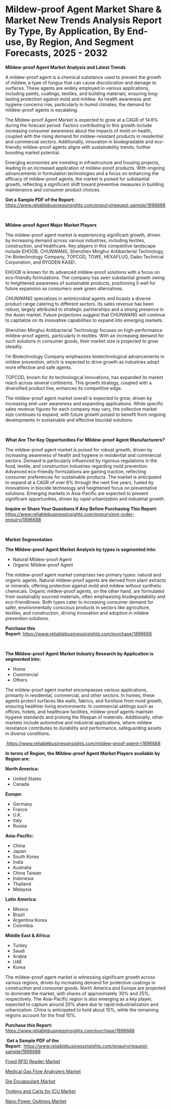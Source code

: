 <p><h1>Mildew-proof Agent Market Share & Market New Trends Analysis Report By Type, By Application, By End-use, By Region, And Segment Forecasts, 2025 - 2032</h1></p><p><strong>Mildew-proof Agent Market Analysis and Latest Trends</strong></p>
<p><p>A mildew-proof agent is a chemical substance used to prevent the growth of mildew, a type of fungus that can cause discoloration and damage to surfaces. These agents are widely employed in various applications, including paints, coatings, textiles, and building materials, ensuring long-lasting protection against mold and mildew. As health awareness and hygiene concerns rise, particularly in humid climates, the demand for mildew-proof agents is escalating.</p><p>The Mildew-proof Agent Market is expected to grow at a CAGR of 14.6% during the forecast period. Factors contributing to this growth include increasing consumer awareness about the impacts of mold on health, coupled with the rising demand for mildew-resistant products in residential and commercial sectors. Additionally, innovation in biodegradable and eco-friendly mildew-proof agents aligns with sustainability trends, further boosting market potential. </p><p>Emerging economies are investing in infrastructure and housing projects, leading to an increased application of mildew-proof products. With ongoing advancements in formulation technologies and a focus on enhancing the efficacy of mildew-proof agents, the market is poised for substantial growth, reflecting a significant shift toward preventive measures in building maintenance and consumer product choices.</p></p>
<p><strong>Get a Sample PDF of the Report:&nbsp;</strong> <a href="https://www.reliablebusinessinsights.com/enquiry/request-sample/1896688?utm_campaign=2220&utm_medium=2&utm_source=Github&utm_content=ia&utm_term=04022025&utm_id=mildew-proof-agent">https://www.reliablebusinessinsights.com/enquiry/request-sample/1896688</a></p>
<p>&nbsp;</p>
<p><strong>Mildew-proof Agent Major Market Players</strong></p>
<p><p>The mildew-proof agent market is experiencing significant growth, driven by increasing demand across various industries, including textiles, construction, and healthcare. Key players in this competitive landscape include EHOOB, CHUNWANG, Shenzhen Minghui Antibacterial Technology, I’m Biotechnology Company, TOPCOD, TOWE, HEXAFLUO, Daiko Technical Corporation, and RYODEN KASEI.</p><p>EHOOB is known for its advanced mildew-proof solutions with a focus on eco-friendly formulations. The company has seen substantial growth owing to heightened awareness of sustainable products, positioning it well for future expansion as consumers seek green alternatives.</p><p>CHUNWANG specializes in antimicrobial agents and boasts a diverse product range catering to different sectors. Its sales revenue has been robust, largely attributed to strategic partnerships and a strong presence in the Asian market. Future projections suggest that CHUNWANG will continue to capitalize on its innovative capabilities to expand into emerging markets.</p><p>Shenzhen Minghui Antibacterial Technology focuses on high-performance mildew-proof agents, particularly in textiles. With an increasing demand for such solutions in consumer goods, their market size is projected to grow steadily. </p><p>I’m Biotechnology Company emphasizes biotechnological advancements in mildew prevention, which is expected to drive growth as industries adopt more effective and safe agents.</p><p>TOPCOD, known for its technological innovations, has expanded its market reach across several continents. This growth strategy, coupled with a diversified product line, enhances its competitive edge.</p><p>The mildew-proof agent market overall is expected to grow, driven by increasing end-user awareness and expanding applications. While specific sales revenue figures for each company may vary, the collective market size continues to expand, with future growth poised to benefit from ongoing developments in sustainable and effective biocidal solutions.</p></p>
<p>&nbsp;</p>
<p><strong>What Are The Key Opportunities For Mildew-proof Agent Manufacturers?</strong></p>
<p><p>The mildew-proof agent market is poised for robust growth, driven by increasing awareness of health and hygiene in residential and commercial sectors. Demand is particularly influenced by rigorous regulations in the food, textile, and construction industries regarding mold prevention. Advanced eco-friendly formulations are gaining traction, reflecting consumer preferences for sustainable products. The market is anticipated to expand at a CAGR of over 6% through the next five years, fueled by innovations in biocide technology and heightened focus on preventative solutions. Emerging markets in Asia-Pacific are expected to present significant opportunities, driven by rapid urbanization and industrial growth.</p></p>
<p><strong>Inquire or Share Your Questions If Any Before Purchasing This Report:</strong> <a href="https://www.reliablebusinessinsights.com/enquiry/pre-order-enquiry/1896688?utm_campaign=2220&utm_medium=2&utm_source=Github&utm_content=ia&utm_term=04022025&utm_id=mildew-proof-agent">https://www.reliablebusinessinsights.com/enquiry/pre-order-enquiry/1896688</a></p>
<p>&nbsp;</p>
<p><strong>Market Segmentation</strong></p>
<p><strong>The Mildew-proof Agent Market Analysis by types is segmented into:</strong></p>
<p><ul><li>Natural Mildew-proof Agent</li><li>Organic Mildew-proof Agent</li></ul></p>
<p><p>The mildew-proof agent market comprises two primary types: natural and organic agents. Natural mildew-proof agents are derived from plant extracts or minerals, offering protection against mold and mildew without synthetic chemicals. Organic mildew-proof agents, on the other hand, are formulated from sustainably sourced materials, often emphasizing biodegradability and eco-friendliness. Both types cater to increasing consumer demand for safer, environmentally conscious products in sectors like agriculture, textiles, and construction, driving innovation and adoption in mildew prevention solutions.</p></p>
<p><strong>Purchase this Report:&nbsp;</strong><a href="https://www.reliablebusinessinsights.com/purchase/1896688?utm_campaign=2220&utm_medium=2&utm_source=Github&utm_content=ia&utm_term=04022025&utm_id=mildew-proof-agent">https://www.reliablebusinessinsights.com/purchase/1896688</a></p>
<p>&nbsp;</p>
<p><strong>The Mildew-proof Agent Market Industry Research by Application is segmented into:</strong></p>
<p><ul><li>Home</li><li>Commercial</li><li>Others</li></ul></p>
<p><p>The mildew-proof agent market encompasses various applications, primarily in residential, commercial, and other sectors. In homes, these agents protect surfaces like walls, fabrics, and furniture from mold growth, ensuring healthier living environments. In commercial settings such as offices, hotels, and healthcare facilities, mildew-proof agents maintain hygiene standards and prolong the lifespan of materials. Additionally, other markets include automotive and industrial applications, where mildew resistance contributes to durability and performance, safeguarding assets in diverse conditions.</p></p>
<p><a href="https://www.reliablebusinessinsights.com/mildew-proof-agent-r1896688?utm_campaign=2220&utm_medium=2&utm_source=Github&utm_content=ia&utm_term=04022025&utm_id=mildew-proof-agent">&nbsp;https://www.reliablebusinessinsights.com/mildew-proof-agent-r1896688</a></p>
<p><strong>In terms of Region, the Mildew-proof Agent Market Players available by Region are:</strong></p>
<p>
    <p> <strong> North America: </strong>
        <ul>
            <li>United States</li>
            <li>Canada</li>
        </ul>
        </p> 
    <p> <strong> Europe: </strong>
        <ul>
            <li>Germany</li>
            <li>France</li>
            <li>U.K.</li>
            <li>Italy</li>
            <li>Russia</li>
        </ul>
        </p> 
    <p> <strong> Asia-Pacific: </strong>
        <ul>
            <li>China</li>
            <li>Japan</li>
            <li>South Korea</li>
            <li>India</li>
            <li>Australia</li>
            <li>China Taiwan</li>
            <li>Indonesia</li>
            <li>Thailand</li>
            <li>Malaysia</li>
        </ul>
        </p> 
    <p> <strong> Latin America: </strong>
        <ul>
            <li>Mexico</li>
            <li>Brazil</li>
            <li>Argentina Korea</li>
            <li>Colombia</li>
        </ul>
        </p> 
    <p> <strong> Middle East & Africa: </strong>
        <ul>
            <li>Turkey</li>
            <li>Saudi</li>
            <li>Arabia</li>
            <li>UAE</li>
            <li>Korea</li>
        </ul>
    </p>
    </p>
<p><p>The mildew-proof agent market is witnessing significant growth across various regions, driven by increasing demand for protective coatings in construction and consumer goods. North America and Europe are projected to dominate the market, with shares of approximately 30% and 25%, respectively. The Asia-Pacific region is also emerging as a key player, expected to capture around 20% share due to rapid industrialization and urbanization. China is anticipated to hold about 15%, while the remaining regions account for the final 10%.</p></p>
<p><strong>Purchase this Report: </strong><a href="https://www.reliablebusinessinsights.com/purchase/1896688?utm_campaign=2220&utm_medium=2&utm_source=Github&utm_content=ia&utm_term=04022025&utm_id=mildew-proof-agent">https://www.reliablebusinessinsights.com/purchase/1896688</a></p>
<p>&nbsp;<strong>Get a Sample PDF of the Report:&nbsp;&nbsp;</strong><a href="https://www.reliablebusinessinsights.com/enquiry/request-sample/1896688?utm_campaign=2220&utm_medium=2&utm_source=Github&utm_content=ia&utm_term=04022025&utm_id=mildew-proof-agent">https://www.reliablebusinessinsights.com/enquiry/request-sample/1896688</a></p>
<p><strong></strong></p>
<p><p><a href="https://www.linkedin.com/pulse/fixed-rfid-reader-market-trends-forecast-growth-potential-nz5mf?utm_campaign=2220&utm_medium=2&utm_source=Github&utm_content=ia&utm_term=04022025&utm_id=mildew-proof-agent">Fixed RFID Reader Market</a></p><p><a href="https://www.linkedin.com/pulse/in-depth-medical-gas-flow-analyzers-market-analysis-trends-auodf?utm_campaign=2220&utm_medium=2&utm_source=Github&utm_content=ia&utm_term=04022025&utm_id=mildew-proof-agent">Medical Gas Flow Analyzers Market</a></p><p><a href="https://www.linkedin.com/pulse/die-encapsulant-market-size-share-analysis-growth-trends-dpmnf?utm_campaign=2220&utm_medium=2&utm_source=Github&utm_content=ia&utm_term=04022025&utm_id=mildew-proof-agent">Die Encapsulant Market</a></p><p><a href="https://www.linkedin.com/pulse/detailed-trolleys-carts-icu-market-analysis-expected-cagr-appef?utm_campaign=2220&utm_medium=2&utm_source=Github&utm_content=ia&utm_term=04022025&utm_id=mildew-proof-agent">Trolleys and Carts for ICU Market</a></p><p><a href="https://www.linkedin.com/pulse/nano-power-opamps-market-report-addressing-business-developments-k9kif?utm_campaign=2220&utm_medium=2&utm_source=Github&utm_content=ia&utm_term=04022025&utm_id=mildew-proof-agent">Nano Power OpAmps Market</a></p></p>